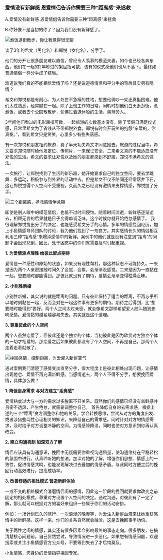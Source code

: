 ### 爱情没有新鲜感 恩爱情侣告诉你需要三种“距离感”来拯救

A.爱情没有新鲜感 恩爱情侣告诉你需要三种“距离感”来拯救

B.你好像不是当初的你了？因为我们没有新鲜感了。

![煮饭逛街散步，你让我觉得很无聊](/images/articles/a5/a5_4/image1.png "煮饭逛街散步，你让我觉得很无聊")

谈了3年的希文（男化名）和郑悦（女化名），分手了。

他们的分开让很多朋友难以置信，曾经令人羡慕的模范夫妻，如今也已经各奔东西。他们在一起的2年吵过的架屈指可数，该有的仪式感他们也从不落下。最终如普通情侣一样分手成了结局。

难道说我们真的不能相信爱情了吗？还是说道德情侣和平分手的背后其实另有隐情？

希文和郑悦都是有耐心、为人处世不急躁的性格，想要他俩吵一架还真挺困难。他们太过熟悉，经常腻在一起。除了上班工作的日常，闲暇时刻他们白天逛逛街，煮煮饭，或者去个公园散散步，仿佛过着退休般的生活，羡煞旁人。

3年间他们看过的电影屈指可数，一起旅游的次数基本没有，除了节假日满足仪式感，日常里希文为了省钱从不带郑悦外食。郑悦有时会开玩笑的抱怨“亲爱的，你真抠。”，看到希文只是笑笑，心里多少有些失落感。

有一次郑悦和朋友相约旅游，费了半天功夫希文才同意她去。旅游的过程当中，希文要求郑悦随时给他发定位、传照片，一来保证安全，二来希文真的不能适应没有郑悦的生活。希文的要求让郑悦以及她的朋友都感到不舒服，郑悦不满希文的做法。

一次旅行，让郑悦找到了生活的新乐趣，她开始要求自己的独立空间，要去学跳舞、多运动，积极参与到外界的活动中去。但是希文不仅不陪同还经常落井下石，这让郑悦觉得个人空间不受重视，久而久之已经没有激情来支撑情感，郑悦提了分手。

![三个距离感，拯救感情倦怠期](/images/articles/a5/a5_4/image2.png "三个距离感，拯救感情倦怠期")

即使是别人眼中的模范情侣，也抵不过时间侵蚀。随着时间流逝，新鲜感逐渐逝去，相顾无言的后果就是日子变得单调乏味，这个时候你就开始倦怠感情了。
我很理解郑悦提出分手的决定，也能感受希文分手的心情。多年的情感挽回经历，加上小鱼情感导师团队的讨论，我为他们找到了一剂良方。其实感情长久的情侣相互利用三种“距离感”来增添感情中的新鲜。案例中的他们就是没有注意到“距离”的问题才会出现悲剧，因此，处于困惑中的你们就需要及时引起重视。

**1. 为爱情添点理性 给彼此留点期待**

爱情是一种感性和原始的状态，如果没有理性帮衬，那这种状态不可能持久。一来是因为两个人亲密接触时间久了会腻，会累，会渐渐没感觉。二来是因为一直黏在一起，想要随时都能得到，那彼此就没有了期待，爱情会渐渐变得枯燥乏味。

**2. 小别胜新婚**

小别胜新婚，其实说的就是距离的问题。只有彼此保持了适当的距离，不再忘乎所以地时刻黏在一起，反而会对在一起这件事有更多的期待。期待之后得到，比“想要随时能得到”要好。两个人之间太过亲密，就会像希文那样希望爱人随叫随到影响感情。爱情黏的越紧越容易失去，其实就是这个道理。

**3. 尊重彼此的个人空间**

两个人虽然恋爱了，但彼此还是个独立的个体，当初彼此是因为欣赏对方独立个体的一切才相爱的，那恋爱之后如果彼此都没有了个人空间，不再是自己，那两个人走着走着就散了。

![挽回感情，控制距离，为爱灌入新鲜空气](/images/articles/a5/a5_4/image3.png "挽回感情，控制距离，为爱灌入新鲜空气")

通过案例我们清楚了感情变淡直至分手，很大程度上是彼此相处出现问题，让感情出现倦怠、爱情不再充满新鲜感。当感情逝去，两个人不得不分手，想要挽回爱情，具体怎么做？

**1. 降低自身需求 与对方建立“距离感”**

爱情粘度过大与一方的需求过多脱离不开关系。既然你们的感情已经没有新鲜感并且密不透风，产生倦怠，就需要调整你自己。
首先降低自身的去需求感，根据上述的三个“距离”良方调整你和她的关系。学会转换思维，尝试从对方的角度出发、或者涉猎些两性心理相关的知识，来降低自己的需求感。同时针对对方的情感需求，及时给予对方调整冷静的空间，为情感降降温，同时也使对方意识到你再认真改变。

**2. 建立沟通机制 加深双方了解**

情侣应该具有沟通意识，挽回中无疑需要你重视沟通质量，使沟通维持在平稳轻松的氛围中进行。认真聆听她的想法，加深对她的了解。增强你们思想、情感上的一致性，促进情感共鸣，也能发现解决过去叠加的情感矛盾。与此同时方便之后的挽回行动高效进行，提高成功率。

**3. 改善舒适的相处模式 营造新鲜体验**

一成不变的相处模式会消磨情侣间的感情，因此这一阶段的挽回就要求你改变之前固定的相处模式，尊重对方设置个人空间的决定。通过沟通，对彼此有了一定了解，那么就可以根据对方的喜好来组织一些属于你们的活动安排。

例如：一场计划已久的旅行、一次浪漫的晚餐等，为爱注入新鲜血液来让她重获感情中的新鲜感。这样一来，你们的关系自然就会融洽，这是去挽回事半功倍。

关于两性之间的情感，其实还有很多因素会影响最终的事态走向。很多朋友，在搞清楚核心问题前，自己贸然尝试，导致情况进一步恶化。如果您有情感问题，欢迎搜索或关注小鱼情感官方公众号，不要等到失去了才后悔莫及。

小鱼情感，您身边的爱情指导挽回专家。
